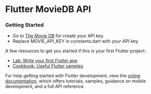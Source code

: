 # Flutter MovieDB API

### Getting Started

- Go to [The Movie DB](https://www.themoviedb.org/) for create your API key.
- Replace MOVIE_API_KEY in constants.dart with your API key.

A few resources to get you started if this is your first Flutter project:

- [Lab: Write your first Flutter app](https://docs.flutter.dev/get-started/codelab)
- [Cookbook: Useful Flutter samples](https://docs.flutter.dev/cookbook)

For help getting started with Flutter development, view the
[online documentation](https://docs.flutter.dev/), which offers tutorials,
samples, guidance on mobile development, and a full API reference.
